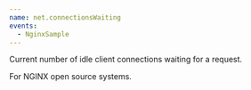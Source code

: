 ```yaml
---
name: net.connectionsWaiting
events:
  - NginxSample
---
```


Current number of idle client connections waiting for a request.

For NGINX open source systems.